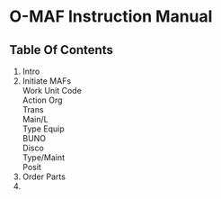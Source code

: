 # O-MAF Instruction Manual

## Table Of Contents

1. Intro
2. Initiate MAFs<br />
Work Unit Code<br />
Action Org<br />
Trans<br />
Main/L<br />
Type Equip<br />
BUNO<br />
Disco<br />
Type/Maint<br />
Posit<br />
3. Order Parts
4. 
